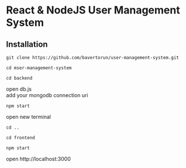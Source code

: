 # React &amp; NodeJS User Management System

## Installation

```
git clone https://github.com/bavertorun/user-management-system.git
```

```
cd mser-management-system
```

```
cd backend
```
open db.js<br>
add your mongodb connection uri
```
npm start
```
open new terminal

```
cd ..
```

```
cd frontend
```

```
npm start
```

open http://localhost:3000
